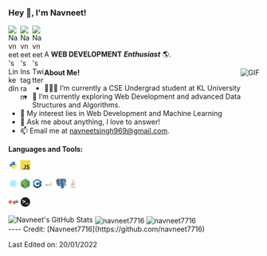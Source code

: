 <h3 title="lmao"> Hey 👋, I'm Navneet!</h3>

<a href="https://www.linkedin.com/in/navneet7716">
  <img align="left" alt="Navneet's LinkedIn" width="24px" src="https://cdn.jsdelivr.net/npm/simple-icons@v3/icons/linkedin.svg" />
</a>
<a href="https://www.instagram.com/navneetkrsinghhh/">
  <img align="left" alt="Navneet's Instagram" width="24px" src="https://cdn.jsdelivr.net/npm/simple-icons@v3/icons/instagram.svg" />
</a>
<a href="https://twitter.com/RishiNavneet">
  <img align="left" alt="Navneet's Twitter" width="24px" src="https://cdn.jsdelivr.net/npm/simple-icons@3.13.0/icons/twitter.svg" />
</a>




<br />
<br />

A **WEB DEVELOPMENT** ***Enthusiast*** 🌎.
 

  <img align="right" alt="GIF" src="https://c.tenor.com/2uyENRmiUt0AAAAC/coding.gif" />

**About Me!**

- 👨🏽‍💻 I’m currently a CSE Undergrad student at KL University
- 🌱 I’m currently exploring Web Development and advanced Data Structures and Algorithms. 
- 🤔 My interest lies in Web Development and Machine Learning
- 💬 Ask me about anything, I love to answer!
- 📫 Email me at [navneetsingh969@gmail.com](mailto:navneetsingh969@gmail.com@gmail.com).



**Languages and Tools:**  


<code><img height="20" src="https://raw.githubusercontent.com/github/explore/80688e429a7d4ef2fca1e82350fe8e3517d3494d/topics/python/python.png"></code>
<code><img height="20" src="https://raw.githubusercontent.com/github/explore/80688e429a7d4ef2fca1e82350fe8e3517d3494d/topics/javascript/javascript.png"></code>

<code><img height="20" src="https://raw.githubusercontent.com/github/explore/80688e429a7d4ef2fca1e82350fe8e3517d3494d/topics/react/react.png"></code>
<code><img height="20" src="https://raw.githubusercontent.com/github/explore/80688e429a7d4ef2fca1e82350fe8e3517d3494d/topics/nodejs/nodejs.png"></code>
<code><img height="20" src="https://raw.githubusercontent.com/github/explore/80688e429a7d4ef2fca1e82350fe8e3517d3494d/topics/cpp/cpp.png"></code>
<code><img height="20" src="https://raw.githubusercontent.com/github/explore/80688e429a7d4ef2fca1e82350fe8e3517d3494d/topics/mysql/mysql.png"></code>
<code><img height="20" src="https://raw.githubusercontent.com/github/explore/80688e429a7d4ef2fca1e82350fe8e3517d3494d/topics/postgresql/postgresql.png"></code>
<code><img height="20" src="https://raw.githubusercontent.com/github/explore/80688e429a7d4ef2fca1e82350fe8e3517d3494d/topics/java/java.png"></code>

<code><img height="20" src="https://raw.githubusercontent.com/github/explore/80688e429a7d4ef2fca1e82350fe8e3517d3494d/topics/git/git.png"></code>
<code><img height="20" src="https://raw.githubusercontent.com/github/explore/80688e429a7d4ef2fca1e82350fe8e3517d3494d/topics/terminal/terminal.png"></code>

<div style="display: 'flex'; flex-direction: 'row'; gap:'1rem';">
<img src="https://github-readme-stats.vercel.app/api?username=navneet7716&show_icons=true&hide_border=true&count_private=true&theme=shades-of-purple&icon_color=fad000" alt="Navneet's GitHub Stats">
<img align="center" src="https://github-readme-streak-stats.herokuapp.com/?user=navneet7716&count_private=true&theme=radical" alt="navneet7716" />
<img align="center" width=500 src="https://github-readme-stats.vercel.app/api/top-langs/?username=navneet7716&count_private=true&theme=radical" alt="navneet7716" />
</div>
----
Credit: [Navneet7716](https://github.com/navneet7716)

Last Edited on: 20/01/2022
